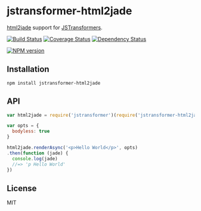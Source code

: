 # jstransformer-html2jade

[html2jade](https://github.com/donpark/html2jade) support for [JSTransformers](http://github.com/jstransformers).

[![Build Status](https://img.shields.io/travis/jstransformers/jstransformer-html2jade/master.svg)](https://travis-ci.org/jstransformers/jstransformer-html2jade)
[![Coverage Status](https://img.shields.io/codecov/c/github/jstransformers/jstransformer-html2jade/master.svg)](https://codecov.io/gh/jstransformers/jstransformer-html2jade)
[![Dependency Status](https://img.shields.io/david/jstransformers/jstransformer-html2jade/master.svg)](http://david-dm.org/jstransformers/jstransformer-html2jade)

[![NPM version](https://img.shields.io/npm/v/jstransformer-html2jade.svg)](https://www.npmjs.org/package/jstransformer-html2jade)

## Installation

    npm install jstransformer-html2jade

## API

```js
var html2jade = require('jstransformer')(require('jstransformer-html2jade'))

var opts = {
  bodyless: true
}

html2jade.renderAsync('<p>Hello World</p>', opts)
.then(function (jade) {
  console.log(jade)
  //=> 'p Hello World'
})
```

## License

MIT

